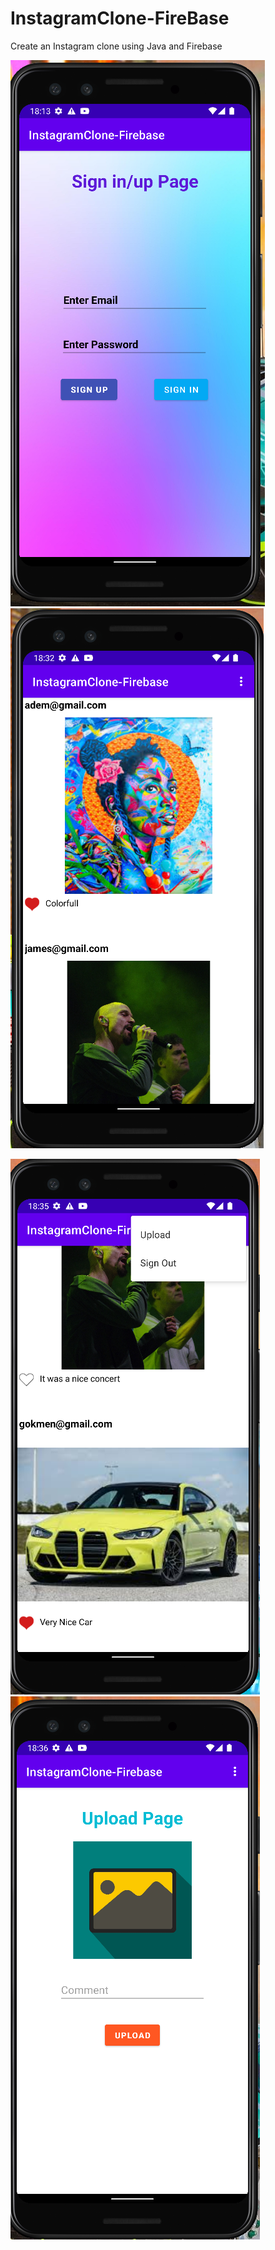 # InstagramClone-FireBase
 Create an Instagram clone using Java and Firebase
 
 ![](https://github.com/AdemMuslugil/InstagramClone-FireBase/blob/main/InstagramCloneFirebase/Screenshot/LoginPage.PNG)
 ![](https://github.com/AdemMuslugil/InstagramClone-FireBase/blob/main/InstagramCloneFirebase/Screenshot/HomePage.PNG)
 
 
 ![](https://github.com/AdemMuslugil/InstagramClone-FireBase/blob/main/InstagramCloneFirebase/Screenshot/HomePage2.PNG)
 ![](https://github.com/AdemMuslugil/InstagramClone-FireBase/blob/main/InstagramCloneFirebase/Screenshot/UploadPage.PNG)
